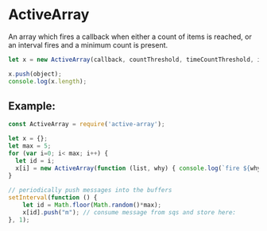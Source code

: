 # ActiveArray #

An array which fires a callback when either a count of items is reached, or an interval fires and a minimum count is present.

``` javascript
let x = new ActiveArray(callback, countThreshold, timeCountThreshold, intervalMilliseconds);

x.push(object);
console.log(x.length);
```

## Example: ##

``` javascript
const ActiveArray = require('active-array');

let x = {};
let max = 5;
for (var i=0; i< max; i++) {
  let id = i;
  x[i] = new ActiveArray(function (list, why) { console.log(`fire ${why} ${id} ${list.length}`); }, 400, 100, 6000);
}
  
// periodically push messages into the buffers
setInterval(function () {
    let id = Math.floor(Math.random()*max);
    x[id].push("m"); // consume message from sqs and store here:
}, 1);
```
